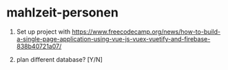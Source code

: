 # mahlzeit-personen

1. Set up project with
https://www.freecodecamp.org/news/how-to-build-a-single-page-application-using-vue-js-vuex-vuetify-and-firebase-838b40721a07/

2. plan different database?
[Y/N]

